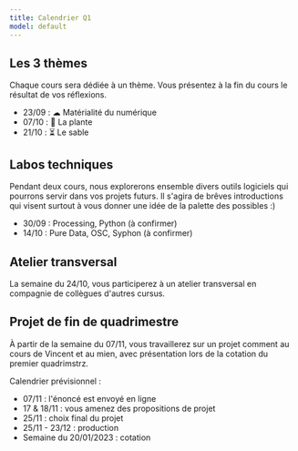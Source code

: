 ```yaml
---
title: Calendrier Q1
model: default
---
```


## Les 3 thèmes
Chaque cours sera dédiée à un thème. Vous présentez à la fin du cours le résultat de vos réflexions.

- 23/09 : ☁ Matérialité du numérique
- 07/10 : 🌱 La plante
- 21/10 : ⏳ Le sable

## Labos techniques
Pendant deux cours, nous explorerons ensemble divers outils logiciels qui pourrons servir dans vos projets futurs. Il s'agira de brêves introductions qui visent surtout à vous donner une idée de la palette des possibles :)

- 30/09 : Processing, Python (à confirmer)
- 14/10 : Pure Data, OSC, Syphon (à confirmer)

## Atelier transversal
La semaine du 24/10, vous participerez à un atelier transversal en compagnie de collègues d'autres cursus.

## Projet de fin de quadrimestre
À partir de la semaine du 07/11, vous travaillerez sur un projet comment au cours de Vincent et au mien, avec présentation lors de la cotation du premier quadrimstrz.

Calendrier prévisionnel :

- 07/11 : l'énoncé est envoyé en ligne
- 17 & 18/11 : vous amenez des propositions de projet
- 25/11 : choix final du projet
- 25/11 - 23/12 : production
- Semaine du 20/01/2023 : cotation